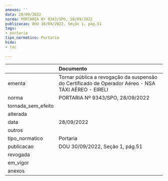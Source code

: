 ```yaml
---
anexos: ''
data: 28/09/2022
norma: PORTARIA Nº 9343/SPO, 28/09/2022
publicacao: DOU 30/09/2022, Seção 1, pág.51
tags:
- portaria
tipo_normatico: Portaria
hide: 
- toc 
 
---
```


|                    | Documento                                                                                          |
|:-------------------|:---------------------------------------------------------------------------------------------------|
| ementa             | Tornar pública a revogação da suspensão do Certificado de Operador Aéreo - NSA TÁXI AÉREO - EIRELI |
| norma              | PORTARIA Nº 9343/SPO, 28/09/2022                                                                   |
| tornada_sem_efeito |                                                                                                    |
| alterada           |                                                                                                    |
| data               | 28/09/2022                                                                                         |
| outros             |                                                                                                    |
| tipo_normatico     | Portaria                                                                                           |
| publicacao         | DOU 30/09/2022, Seção 1, pág.51                                                                    |
| revogada           |                                                                                                    |
| em_vigor           |                                                                                                    |
| anexos             |                                                                                                    |